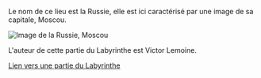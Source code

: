 Le nom de ce lieu est la Russie, elle est ici caractérisé par une image de sa capitale, Moscou.

![Image de la Russie, Moscou](https://cap.img.pmdstatic.net/fit/https.3A.2F.2Fi.2Epmdstatic.2Enet.2Fcap.2F2021.2F10.2F20.2F18cfb2ec-3434-47a5-a84a-4d5834bd4b45.2Ejpeg/1200x630/background-color/ffffff/quality/70/cr/wqkgUGl4YWJheSAvIENBUElUQUw%3D/face-au-boom-du-covid-19-en-russie-4-mois-de-confinement-a-moscou-pour-les-seniors-non-vaccines-1417681.jpg)

L'auteur de cette partie du Labyrinthe est Victor Lemoine.

[Lien vers une partie du Labyrinthe](./Mali.md)

